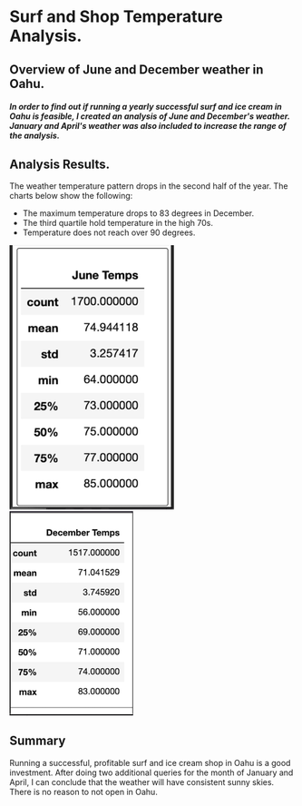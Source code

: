 # Surf and Shop Temperature Analysis.

## Overview of June and December weather in Oahu.
##### In order to find out if running a yearly successful surf and ice cream in Oahu is feasible, I created an analysis of June and December's weather.  January and April's weather was also included to increase the range of the analysis.

## Analysis Results.
The weather temperature pattern drops in the second half of the year.  The charts below show the following:
- The maximum temperature drops to 83 degrees in December.
- The third quartile hold temperature in the high 70s.
- Temperature does not reach over 90 degrees.

![image one](https://github.com/ramon0101alonso/surfs_up/blob/main/june%20temp.png)![image two](https://github.com/ramon0101alonso/surfs_up/blob/main/dec%20temp.png)


## Summary
Running a successful, profitable surf and ice cream shop in Oahu is a good investment.  After doing two additional queries for the month of January and April, I can conclude that the weather will have consistent sunny skies.  There is no reason to not open in Oahu.

